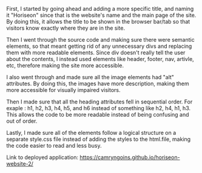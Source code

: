 First, I started by going ahead and adding a more specific title, and naming it "Horiseon" since that is the website's name and the main page of the site. By doing this, it allows the title to be shown in the browser bar/tab so that visitors know exactly where they are in the site. 

Then I went through the source code and making sure there were semantic elements, so that meant getting rid of any unnecessary divs and replacing them with more readable elements. Since div doesn't really tell the user about the contents, I instead used elements like header, footer, nav, artivle, etc, therefore making the site more accessible. 

I also went through and made sure all the image elements had "alt" attributes. By doing this, the images have more description, making them more accessible for visually impaired visitors. 

Then I made sure that all the heading attributes fell in sequential order. For exaple : h1, h2, h3, h4, h5, and h6 instead of something like h2, h4, h1, h3. This allows the code to be more readable instead of being confusing and out of order. 

Lastly, I made sure all of the elements follow a logical structure on a separate style.css file instead of adding the styles to the html.file, making the code easier to read and less busy. 


Link to deployed application: https://camryngoins.github.io/horiseon-website-2/

